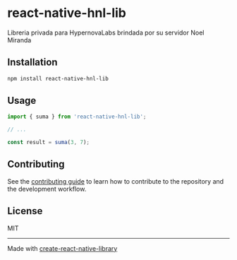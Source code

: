 # react-native-hnl-lib

Libreria privada para HypernovaLabs brindada por su servidor Noel Miranda

## Installation

```sh
npm install react-native-hnl-lib
```

## Usage

```js
import { suma } from 'react-native-hnl-lib';

// ...

const result = suma(3, 7);
```

## Contributing

See the [contributing guide](CONTRIBUTING.md) to learn how to contribute to the repository and the development workflow.

## License

MIT

---

Made with [create-react-native-library](https://github.com/callstack/react-native-builder-bob)
